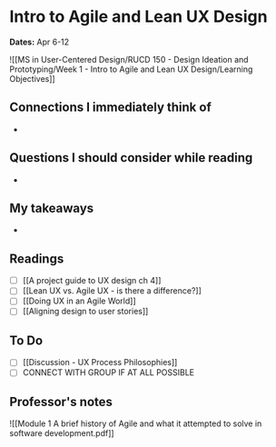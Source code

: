 # Intro to Agile and Lean UX Design
**Dates:** Apr 6-12

![[MS in User-Centered Design/RUCD 150 - Design Ideation and Prototyping/Week 1 - Intro to Agile and Lean UX Design/Learning Objectives]]

## Connections I immediately think of
- 

## Questions I should consider while reading
- 

## My takeaways
- 


## Readings
- [ ] [[A project guide to UX design ch 4]]
- [ ] [[Lean UX vs. Agile UX - is there a difference?]]
- [ ] [[Doing UX in an Agile World]]
- [ ] [[Aligning design to user stories]]

## To Do
- [ ] [[Discussion - UX Process Philosophies]]
- [ ] CONNECT WITH GROUP IF AT ALL POSSIBLE

## Professor's notes
![[Module 1 A brief history of Agile and what it attempted to solve in software development.pdf]]